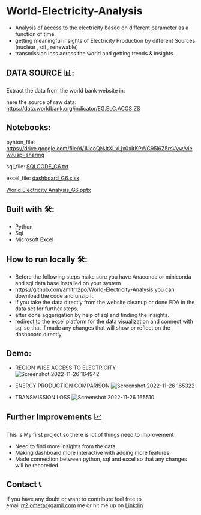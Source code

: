 # World-Electricity-Analysis

* Analysis of access to the electricity  based on different parameter as a function of time 
* getting meaningful insights of Electricity Production by different Sources (nuclear , oil , renewable) 
* transmission loss across the world and getting trends &amp; insights.



## DATA SOURCE 📊:
Extract the data from the world bank website in:

here the source of raw data: https://data.worldbank.org/indicator/EG.ELC.ACCS.ZS



## Notebooks:

pyhton_file: https://drive.google.com/file/d/1UcoQNJtXLxLjx0xItKPWC95l6Z5rsVyw/view?usp=sharing

sql_file: [SQLCODE_G6.txt](https://github.com/amitrr2po/World-Electricity-Analysis/files/9893182/SQLCODE_G6.txt)

excel_file: [dashboard_G6.xlsx](https://github.com/amitrr2po/World-Electricity-Analysis/files/9893176/dashboard_G6.xlsx)

[World Electricity Analysis_G6.pptx](https://github.com/amitrr2po/World-Electricity-Analysis/files/9893177/World.Electricity.Analysis_G6.pptx)




## Built with 🛠️:

* Python
* Sql
* Microsoft Excel



## How to run locally 🛠️:

* Before the following steps make sure you have Anaconda or miniconda and sql data base installed on your system
* https://github.com/amitrr2po/World-Electricity-Analysis you can download the code and unzip it.
* if you take the data directly from the website cleanup or done EDA in the data set for further steps.
* after done aggerigation by help of sql and finding the insights.
* redirect to the excel platform for the data visualization and connect with sql so that if made any changes that will show or reflect on the dashboard directly.



## Demo:

* REGION WISE ACCESS TO ELECTRICITY
![Screenshot 2022-11-26 164942](https://user-images.githubusercontent.com/110452504/204086140-e87cec57-f149-4fec-b021-278cd6862fd0.png)

* ENERGY PRODUCTION COMPARISON
![Screenshot 2022-11-26 165322](https://user-images.githubusercontent.com/110452504/204086249-97917583-5dfc-4c2f-99e5-847fc634a627.png)

* TRANSMISSION LOSS
![Screenshot 2022-11-26 165510](https://user-images.githubusercontent.com/110452504/204086296-f8605970-ec64-48ed-95b2-0a6dc2bcb06b.png)



## Further Improvements 📈

This is My first project so there is lot of things need to improvement
* Need to find more insights from the data.
* Making dashboard more interactive with adding more features.
* Made connection between python, sql and excel so that any changes will be recoreded.


## Contact 📞

If you have any doubt or want to contribute feel free to email:rr2.ometa@gamil.com me or hit me up on [Linkdin](https://www.linkedin.com/in/amit-singh-992656129/)
